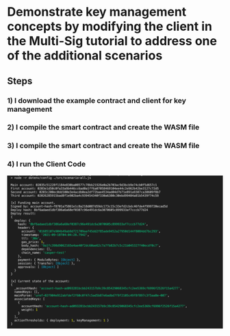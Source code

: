 # Demonstrate key management concepts by modifying the client in the Multi-Sig tutorial to address one of the additional scenarios

## Steps
### 1) I download the example contract and client for key management

### 2) I compile the smart contract and create the WASM file 

### 3) I compile the smart contract and create the WASM file

### 4) I run the Client Code
![](https://raw.githubusercontent.com/ysongh/Get-Started-With-Casper-Submissions/master/Task3/screenshot1.png)